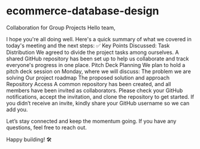 # ecommerce-database-design
Collaboration for Group Projects
Hello team,

I hope you're all doing well. Here's a quick summary of what we covered in today's meeting and the next steps:
✅ Key Points Discussed:
    Task Distribution
        We agreed to divide the project tasks among ourselves.
        A shared GitHub repository has been set up to help us collaborate and track everyone's progress in one place.
    Pitch Deck Planning
        We plan to hold a pitch deck session on Monday, where we will discuss:
            The problem we are solving
            Our project roadmap
            The proposed solution and approach
    Repository Access
        A common repository has been created, and all members have been invited as collaborators.
        Please check your GitHub notifications, accept the invitation, and clone the repository to get started.
        If you didn’t receive an invite, kindly share your GitHub username so we can add you.

Let’s stay connected and keep the momentum going. If you have any questions, feel free to reach out.

Happy building! 🛠️
